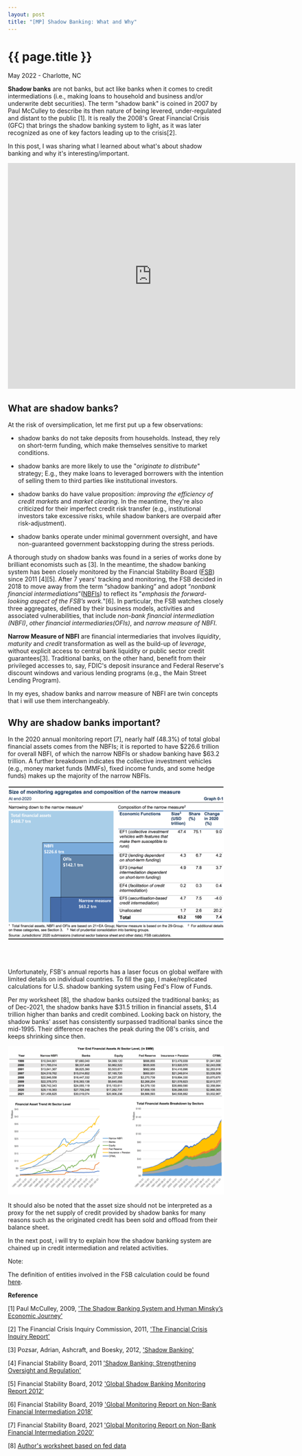 ```yaml
---
layout: post
title: "[MP] Shadow Banking: What and Why"
---
```


{{ page.title }}
================

<p class="meta">May 2022 - Charlotte, NC</p>

**Shadow banks** are not banks, but act like banks when it comes to credit intermediations (i.e., making loans to household and business and/or underwrite debt securities). The term "shadow bank" is coined in 2007 by Paul McCulley to describe its then nature of being levered, under-regulated and distant to the public [1]. It is really the 2008's Great Financial Crisis (GFC) that brings the shadow banking system to light, as it was later recognized as one of key factors leading up to the crisis[2].

In this post, I was sharing what I learned about what's about shadow banking and why it's interesting/important.

<iframe src="https://fred.stlouisfed.org/graph/graph-landing.php?g=Pgow&width=670&height=475" scrolling="no" frameborder="0" style="overflow:hidden; width:670px; height:525px;" allowTransparency="true" loading="lazy"></iframe>


## What are shadow banks?

At the risk of oversimplication, let me first put up a few observations:

* shadow banks do not take deposits from households. Instead, they rely on short-term funding, which make themselves sensitive to market conditions.  

* shadow banks are more likely to use the "*originate to distribute*" strategy; E.g., they make loans to leveraged borrowers with the intention of selling them to third parties like institutional investors.

* shadow banks do have value proposition: *improving the efficiency of credit markets* and *market clearing*. In the meantime, they're also criticized for their imperfect credit risk transfer (e.g., institutional investors take excessive risks, while shadow bankers are overpaid after risk-adjustment).

* shadow banks operate under minimal government oversight, and have non-guaranteed government backstopping during the stress periods.

A thorough study on shadow banks was found in a series of works done by brilliant economists such as [3]. In the meantime, the shadow banking system has been closely monitored by the Financial Stability Board ([FSB](https://www.fsb.org/)) since 2011 [4][5]. After 7 years' tracking and monitoring, the FSB decided in 2018 to move away from the term “shadow banking” and adopt “*nonbank financial intermediations*”([NBFIs](https://en.wikipedia.org/wiki/Non-bank_financial_institution)) to reflect its "*emphasis the forward-looking aspect of the FSB’s work.*"[6]. In particular, the FSB watches closely three aggregates, defined by their business models, activities and associated vulnerabilities, that include *non-bank financial intermediation (NBFI)*, *other financial intermediaries(OFIs)*, and *narrow measure of NBFI*.  

**Narrow Measure of NBFI** are financial intermediaries that involves *liquidity*, *maturity* and *credit* transformation as well as the build-up of *leverage*, without explicit access to central bank liquidity or public sector credit guarantees[3]. Traditional banks, on the other hand, benefit from their privileged accesses to, say, FDIC's deposit insurance and Federal Reserve's discount windows and various lending programs (e.g., the Main Street Lending Program).

In my eyes, shadow banks and narrow measure of NBFI are twin concepts that i will use them interchangeably.     


## Why are shadow banks important?

In the 2020 annual monitoring report [7], nearly half (48.3%) of total global financial assets comes from the NBFIs; it is reported to have $226.6 trillion for overall NBFI, of which the narrow NBFIs or shadow banking have $63.2 trillion. A further breakdown indicates the collective investment vehicles (e.g., money market funds (MMFs), fixed income funds, and some hedge funds) makes up the majority of the narrow NBFIs.

<a href="https://www.fsb.org/2021/12/global-monitoring-report-on-non-bank-financial-intermediation-2021/">
  <img src="/images/posts_2022-05-01/NBFIs_FSB.png">
</a>

<br><br>

Unfortunately, FSB's annual reports has a laser focus on global welfare with limited details on individual countries. To fill the gap, I make/replicated calculations for U.S. shadow banking system using Fed's Flow of Funds.

Per my worksheet [8], the shadow banks outsized the traditional banks; as of Dec-2021, the shadow banks have $31.5 trillion in financial assets, $1.4 trillion higher than banks and credit combined. Looking back on history, the shadow banks' asset has consistently surpassed traditional banks since the mid-1995. Their difference reaches the peak during the 08's crisis, and keeps shrinking since then.

<a>
  <img src="/images/posts_2022-05-01/NBFIs_FRED.png">
</a>

It should also be noted that the asset size should not be interpreted as a proxy for the net supply of credit provided by shadow banks for many reasons such as the originated credit has been sold and offload from their balance sheet.

In the next post, i will try to explain how the shadow banking system are chained up in credit intermediation and related activities.


Note:

The definition of entities involved in the FSB calculation could be found [here](https://www.oecd.org/statistics/data-collection/Guidelines-on-Non-Bank-Financial-Intermediation.pdf).

**Reference**

[1] Paul McCulley, 2009, ['The Shadow Banking System and Hyman Minsky’s Economic Journey'](https://www.pimco.com/en-us/insights/economic-and-market-commentary/global-central-bank-focus/the-shadow-banking-system-and-hyman-minskys-economic-journey/)

[2] The Financial Crisis Inquiry Commission, 2011, ['The Financial Crisis Inquiry Report'](https://www.govinfo.gov/content/pkg/GPO-FCIC/pdf/GPO-FCIC.pdf)

[3] Pozsar, Adrian, Ashcraft, and Boesky, 2012, ['Shadow Banking'](https://www.newyorkfed.org/medialibrary/media/research/staff_reports/sr458.pdf)

[4] Financial Stability Board, 2011 ['Shadow Banking: Strengthening Oversight and Regulation'](https://www.fsb.org/wp-content/uploads/r_111027a.pdf?page_moved=1)

[5] Financial Stability Board, 2012 ['Global Shadow Banking Monitoring Report 2012'](https://www.fsb.org/wp-content/uploads/r_121118c.pdf)

[6] Financial Stability Board, 2019 ['Global Monitoring Report on Non-Bank Financial Intermediation 2018'](https://www.fsb.org/wp-content/uploads/P040219.pdf)

[7] Financial Stability Board, 2021 ['Global Monitoring Report on Non-Bank Financial Intermediation 2020'](https://www.fsb.org/2021/12/global-monitoring-report-on-non-bank-financial-intermediation-2021)

[8] [Author's worksheet based on fed data](https://github.com/zhuolonghao/zhuolonghao.github.io/tree/main/_images/posts_2022-05-01)
